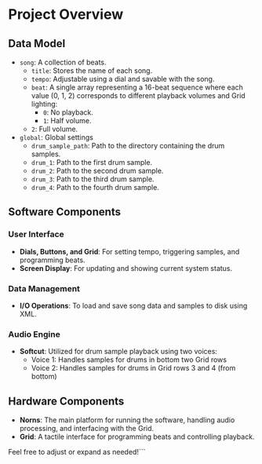 # Project Overview

## Data Model

- `song`: A collection of beats.
    - `title`: Stores the name of each song.
    - `tempo`: Adjustable using a dial and savable with the song.
    - `beat`: A single array representing a 16-beat sequence where each value (0, 1, 2) corresponds to different playback volumes and Grid lighting:
      - `0`: No playback.
      - `1`: Half volume.
    - `2`: Full volume.
- `global`: Global settings
    - `drum_sample_path`: Path to the directory containing the drum samples.
    - `drum_1`: Path to the first drum sample.
    - `drum_2`: Path to the second drum sample.
    - `drum_3`: Path to the third drum sample.
    - `drum_4`: Path to the fourth drum sample.

## Software Components

### User Interface
- **Dials, Buttons, and Grid**: For setting tempo, triggering samples, and programming beats.
- **Screen Display**: For updating and showing current system status.

### Data Management
- **I/O Operations**: To load and save song data and samples to disk using XML.

### Audio Engine
- **Softcut**: Utilized for drum sample playback using two voices:
  - Voice 1: Handles samples for drums in bottom two Grid rows
  - Voice 2: Handles samples for drums in Grid rows 3 and 4 (from bottom)


## Hardware Components

- **Norns**: The main platform for running the software, handling audio processing, and interfacing with the Grid.
- **Grid**: A tactile interface for programming beats and controlling playback.

Feel free to adjust or expand as needed!```
